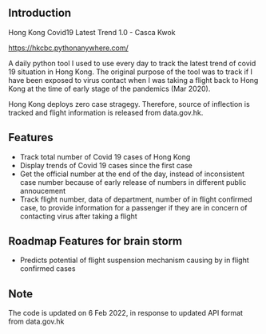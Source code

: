 Introduction
------------

Hong Kong Covid19 Latest Trend 1.0 - Casca Kwok

https://hkcbc.pythonanywhere.com/

A daily python tool I used to use every day to track the latest trend of covid 19 situation in Hong Kong.  The original purpose of the tool was to track if I have been exposed to virus contact when I was taking a flight back to Hong Kong at the time of early stage of the pandemics (Mar 2020).

Hong Kong deploys zero case stragegy.  Therefore, source of inflection is tracked and flight information is released from data.gov.hk.  

Features
------------

- Track total number of Covid 19 cases of Hong Kong
- Display trends of  Covid 19 cases since the first case
- Get the official number at the end of the day, instead of inconsistent case number because of early release of numbers in different public annoucement
- Track flight number, data of department, number of in flight confirmed case, to provide information for a passenger if they are in concern of contacting virus after taking a flight


Roadmap Features for brain storm
---------------------------------
- Predicts potential of flight suspension mechanism causing by in flight confirmed cases

Note
------------
The code is updated on 6 Feb 2022, in response to updated API format from data.gov.hk
